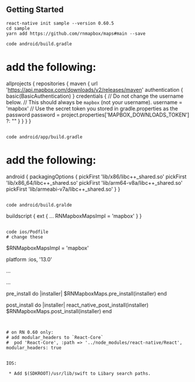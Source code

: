 ## Getting Started


```
react-native init sample --version 0.60.5
cd sample
yarn add https://github.com/rnmapbox/maps#main --save

code android/build.gradle 
```
# add the following:
allprojects {
    repositories {
        maven {
            url 'https://api.mapbox.com/downloads/v2/releases/maven'
            authentication {
                basic(BasicAuthentication)
            }
            credentials {
                // Do not change the username below.
                // This should always be `mapbox` (not your username). 
                username = 'mapbox'
                // Use the secret token you stored in gradle.properties as the password
                password = project.properties['MAPBOX_DOWNLOADS_TOKEN'] ?: ""
            }
        }
    }
}
```

code android/app/build.gradle
```
# add the following:
android {
    packagingOptions {
        pickFirst 'lib/x86/libc++_shared.so'
        pickFirst 'lib/x86_64/libc++_shared.so'
        pickFirst 'lib/arm64-v8a/libc++_shared.so'
        pickFirst 'lib/armeabi-v7a/libc++_shared.so'
    }
}
```

code android/build.gralde
```
buildscript {
    ext {
      ...
      RNMapboxMapsImpl = 'mapbox'
    }
}
```

code ios/Podfile
# change these
```
  $RNMapboxMapsImpl = 'mapbox'

  platform :ios, '13.0'

  ...

  ...

  pre_install do |installer|
    $RNMapboxMaps.pre_install(installer)
  end
  
  post_install do |installer|
    react_native_post_install(installer)
    $RNMapboxMaps.post_install(installer)
  end
```


# on RN 0.60 only:
# add modular_headers to `React-Core`
#  pod 'React-Core', :path => '../node_modules/react-native/React', modular_headers: true


IOS:

 * Add $(SDKROOT)/usr/lib/swift to Libary search paths.

